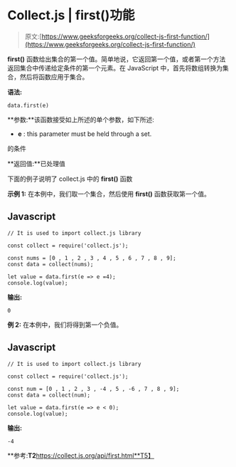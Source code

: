 # Collect.js | first()功能

> 原文:[https://www.geeksforgeeks.org/collect-js-first-function/](https://www.geeksforgeeks.org/collect-js-first-function/)

**first()** 函数给出集合的第一个值。简单地说，它返回第一个值，或者第一个方法返回集合中传递给定条件的第一个元素。在 JavaScript 中，首先将数组转换为集合，然后将函数应用于集合。

**语法:**

```
data.first(e)

```

**参数:**该函数接受如上所述的单个参数，如下所述:

*   **e** : this parameter must be held through a set.

的条件

**返回值:**已处理值

下面的例子说明了 collect.js 中的 **first()** 函数

**示例 1:** 在本例中，我们取一个集合，然后使用 **first()** 函数获取第一个值。

## Javascript

```
// It is used to import collect.js library

const collect = require('collect.js');

const nums = [0 , 1 , 2 , 3 , 4 , 5 , 6 , 7 , 8 , 9];
const data = collect(nums);

let value = data.first(e => e =4);
console.log(value);
```

**输出:**

```
0
```

**例 2:** 在本例中，我们将得到第一个负值。

## Javascript

```
// It is used to import collect.js library

const collect = require('collect.js');

const num = [0 , 1 , 2 , 3 , -4 , 5 , -6 , 7 , 8 , 9];
const data = collect(num);

let value = data.first(e => e < 0);
console.log(value);
```

**输出:**

```
-4
```

**参考:**T2**https://collect.js.org/api/first.html**T5】